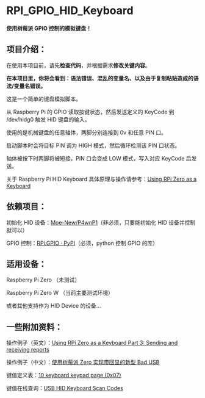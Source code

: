 # RPI_GPIO_HID_Keyboard
**使用树莓派 GPIO 控制的模拟键盘！**

## 项目介绍：

在使用本项目前，请先**检查代码**，并根据需求**修改关键内容**。

**在本项目里，你将会看到：语法错误、混乱的变量名、以及由于复制粘贴造成的语法/变量名错误。**

这是一个简单的键盘模拟脚本。

从 Raspberry Pi 的 GPIO 读取按键状态，然后发送定义的 KeyCode 到 /dev/hidg0 触发 HID 键盘的输入。

使用的是机械键盘的任意轴体，两脚分别连接到 0v 和任意 PIN 口。

启动脚本时会将目标 PIN 调为 HIGH 模式，然后循环检测该 PIN 口状态。

轴体被按下时两脚将被短接，PIN 口会变成 LOW 模式，写入对应 KeyCode 后发送。

关于 Raspberry Pi HID Keyboard 具体原理与操作请参考：[Using RPi Zero as a Keyboard](https://www.rmedgar.com/blog/using-rpi-zero-as-keyboard-setup-and-device-definition)


## 依赖项目：

初始化 HID 设备：[Moe-New/P4wnP1](https://github.com/Moe-New/P4wnP1)（非必须，只要能初始化 HID 设备并控制就可以）

GPIO 控制：[RPi.GPIO · PyPI](https://pypi.org/project/RPi.GPIO/)（必须，python 控制 GPIO 的库）


## 适用设备：

Raspberry Pi Zero （未测试）

Raspberry Pi Zero W （当前主要测试环境）

或者其他支持作为 HID Device 的设备...


## 一些附加资料：

操作例子（英文）：[Using RPi Zero as a Keyboard Part 3: Sending and receiving reports](https://www.rmedgar.com/blog/using-rpi-zero-as-keyboard-send-reports)

操作例子（中文）：[使用树莓派 Zero 实现带回显的新型 Bad USB](http://shumeipai.nxez.com/2018/06/26/using-raspberry-pi-zero-to-implement-new-bad-usb-with-echo.html)

键值定义表：[10 keyboard keypad page (0x07)](http://d1.amobbs.com/bbs_upload782111/files_47/ourdev_692986N5FAHU.pdf)

键值在线查询：[USB HID Keyboard Scan Codes](https://serverhelfer.de/usb-hid-keyboard-scan-codes/)

